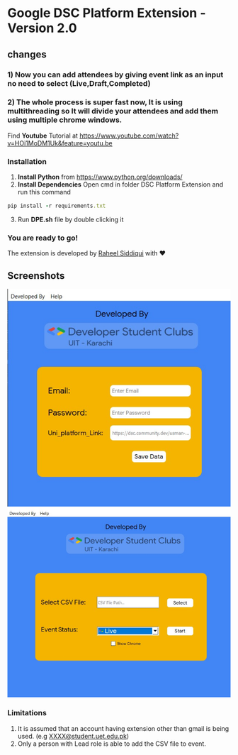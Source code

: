 # Google DSC Platform Extension - Version 2.0
## changes
### 1) Now you can add attendees by giving event link as an input no need to select (Live,Draft,Completed)
### 2) The whole process is super fast now, It is using multithreading so It will divide your attendees and add them using multiple chrome windows.

Find **Youtube** Tutorial at
https://www.youtube.com/watch?v=HOi1MoDM1Uk&feature=youtu.be
### Installation
1) **Install Python** from https://www.python.org/downloads/
2) **Install Dependencies**
Open cmd in folder DSC Platform Extension and run this command
```ruby
pip install -r requirements.txt
```
3) Run **DPE.sh** file by double clicking it
### You are ready to go!
The extension is developed by [Raheel Siddiqui](https://github.com/rawheel) with :heart:

## Screenshots
![](screenshots/login.jpg) 
![](screenshots/main_window.jpg)

### Limitations
1) It is assumed that an account having extension other than gmail is being used. (e.g XXXX@student.uet.edu.pk)
2) Only a person with Lead role is able to add the CSV file to event.
